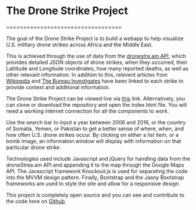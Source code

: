 # The Drone Strike Project
==================================

The goal of the Drone Strike Project is to build a webapp to help visualize U.S. military drone strikes across Africa and the Middle East.

This is achieved through the use of data from the [dronestre.am API](http://dronestre.am"), which provides detailed JSON objects of drone strikes, when they occurred, their Lattitude and Longitude coordinates, how many reported deaths, as well as other relevant information. In addition to this, relevent articles from [Wikipedia](https://www.wikipedia.org) and [The Bureau Investigates](https://www.thebureauinvestigates.com/) have been linked to each strike to provide context and additional information.

The Drone Strike Project can be viewed live via [this](http://www.eyalchistik.com/Drone-Maps-Project/) link. Alternatively, you can clone or download the repository and open the index.html file. You will need a working internet connection for all the components to work.

Use the search bar to input a year between 2006 and 2016, or the country of Somalia, Yemen, or Pakistan to get a better sense of where, when, and how often U.S. drone strikes occur. By clicking on either a list item, or a bomb image, an information window will display with information on that particular drone strike.

Technologies used include Javascript and jQuery for handling data from the droneStrea.am API and appending it to the map through the Google Maps API. The Javascript framework Knockout.js is used for separating the code into the MVVM design pattern. Finally, Bootstrap and the Jasny Bootstrap frameworks are used to style the site and allow for a responsive design.

This project is completely open source and you can see and contribute to the code here on [Github](https://github.com/eyal352/Drone-Maps-Project).